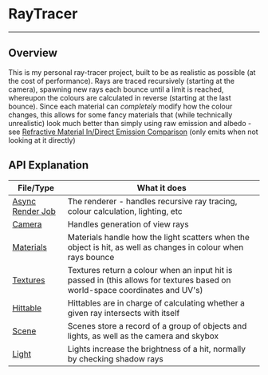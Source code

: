 # RayTracer

---

## Overview
This is my personal ray-tracer project, built to be as realistic as possible (at the cost of performance). Rays are traced recursively (starting at the camera), spawning new rays each bounce until a limit is reached, whereupon the colours are calculated in reverse (starting at the last bounce). Since each material can *completely* modify how the colour changes, this allows for some fancy materials that (while technically unrealistic) look much better than simply using raw emission and albedo - see [Refractive Material In/Direct Emission Comparison](Renders/Refractive%20Material%20Indirect%20Emission%20Comparison) (only emits when not looking at it directly)

## API Explanation
| File/Type                                                 | What it does                                                                                                                 |
|-----------------------------------------------------------|------------------------------------------------------------------------------------------------------------------------------|
| [Async Render Job](RayTracer.Core/Core/AsyncRenderJob.cs) | The renderer - handles recursive ray tracing, colour calculation, lighting, etc                                              | 
| [Camera](RayTracer.Core/Core/Camera.cs)                   | Handles generation of view rays                                                                                              |
| [Materials](RayTracer.Core/Materials)                     | Materials handle how the light scatters when the object is hit, as well as changes in colour when rays bounce                |
| [Textures](RayTracer.Core/Textures)                       | Textures return a colour when an input hit is passed in (this allows for textures based on world-space coordinates and UV's) |
| [Hittable](RayTracer.Core/Hittables)                      | Hittables are in charge of calculating whether a given ray intersects with itself                                            |
| [Scene](RayTracer.Core/Core/Scene.cs)                     | Scenes store a record of a group of objects and lights, as well as the camera and skybox                                     |
| [Light](RayTracer.Core/Environment/Light.cs)              | Lights increase the brightness of a hit, normally by checking shadow rays                                                    |